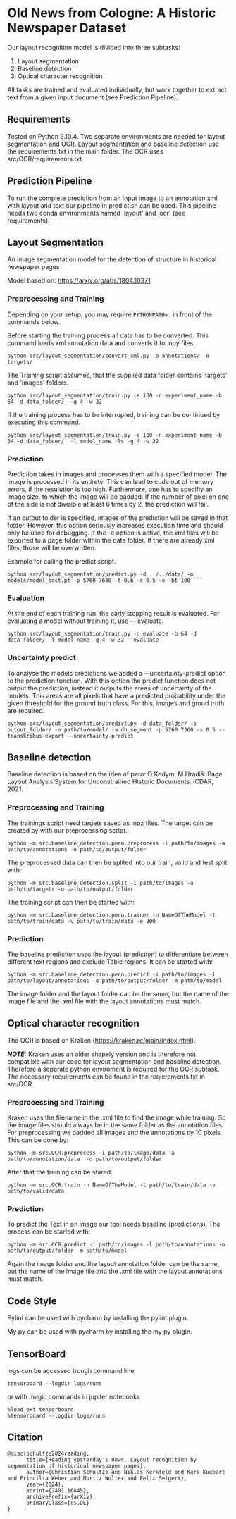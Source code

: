 # Old News from Cologne: A Historic Newspaper Dataset

Our layout recognition model is divided into three subtasks:
1. Layout segmentation
2. Baseline detection
3. Optical character recognition

All tasks are trained and evaluated individually, but work together to extract text from a given input document (see Prediction Pipeline).

## Requirements
Tested on Python 3.10.4.
Two separate environments are needed for layout segmentation and OCR. Layout segmentation and baseline detection use the requirements.txt in the main folder. The OCR uses src/OCR/requirements.txt.

## Prediction Pipeline
To run the complete prediction from an input image to an annotation xml with layout and text our pipeline in predict.sh can be used.
This pipeline needs two conda environments named 'layout' and 'ocr' (see requirements). 


## Layout Segmentation

An image segmentation model for the detection of structure in historical newspaper pages

Model based on: https://arxiv.org/abs/1804.10371

### Preprocessing and Training
Depending on your setup, you may require `PYTHONPATH=.` in front of the commands below.

Before starting the training process all data has to be converted.
This command loads xml annotation data and converts it to .npy files.
````
python src/layout_segmentation/convert_xml.py -a annotations/ -o targets/
````

The Training script assumes, that the supplied data folder contains 'targets' and 'images' folders.
````
python src/layout_segmentation/train.py -e 100 -n experiment_name -b 64 -d data_folder/  -g 4 -w 32
````

If the training process has to be interrupted, training can be continued by executing this command.
````
python src/layout_segmentation/train.py -e 100 -n experiment_name -b 64 -d data_folder/  -l model_name -ls -g 4 -w 32
````

### Prediction

Prediction takes in images and processes them with a specified model. The image is processed in its entirety. 
This can lead to cuda out of memory errors, if the resulution is too high.
Furthermore, one has to specifiy an image size, to which the image will be padded. 
If the number of pixel on one of the side is not divisible at least 6 times by 2, the prediction will fail.

If an output folder is specified, images of the prediction will be saved in that folder. However, this option seriously
increases execution time and should only be used for debugging. If the -e option is active, the xml files will be 
exported to a page folder within the data folder. If there are already xml files, those will be overwritten.

Example for calling the predict script.
````
python src/layout_segmentation/predict.py -d ../../data/ -m models/model_best.pt -p 5760 7680 -t 0.6 -s 0.5 -e -bt 100````
````

### Evaluation

At the end of each training run, the early stopping result is evaluated. 
For evaluating a model without training it, use -- evaluate.

````
python src/layout_segmentation/train.py -n evaluate -b 64 -d data_folder/ -l model_name -g 4 -w 32 --evaluate
````

### Uncertainty predict
To analyse the models predictions we added a --uncertainty-predict option to the prediction function. With this option the predict
function does not output the prediction, instead it outputs the areas of uncertainty of the models. This areas are all 
pixels that have a predicted probability under the given threshold for the ground truth class. 
For this, images and groud truth are required.
````
python src/layout_segmentation/predict.py -d data_folder/ -o output_folder/ -m path/to/model/ -a dh_segment -p 5760 7360 -s 0.5 --transkribus-export --uncertainty-predict
````

## Baseline detection

Baseline detection is based on the idea of pero: 
O Kodym, M Hradiš: Page Layout Analysis System for Unconstrained Historic Documents. ICDAR, 2021.

### Preprocessing and Training
The trainings script need targets saved as .npz files. The target can be created by with our preprocessing script.
````
python -m src.baseline_detection.pero.preprocess -i path/to/images -a path/to/annotations -o path/to/output/folder
````
The preprocessed data can then be splited into our train, valid and test split with:
````
python -m src.baseline_detection.split -i path/to/images -a path/to/targets -o path/to/output/folder
````
The training script can then be started with:
````
python -m src.baseline_detection.pero.trainer -n NameOfTheModel -t path/to/train/data -v path/to/train/data -e 200
````

### Prediction
The baseline prediction uses the layout (prediction) to differentiate between different text regions and exclude Table regions.
It can be started with:
````
python -m src.baseline_detection.pero.predict -i path/to/images -l path/to/layout/annotations -o path/to/output/folder -m path/to/model
````
The image folder and the layout folder can be the same, but the name of the image file and the .xml file with the layout annotations must match.

## Optical character recognition
The OCR is based on Kraken (https://kraken.re/main/index.html).

**_NOTE:_**  Kraken uses an older shapely version and is therefore not compatible with our code for layout segmentation and baseline detection. Therefore a separate python enviroment is required for the OCR subtask. The necessary requirements can be found in the reqierements.txt in src/OCR

### Preprocessing and Training
Kraken uses the filename in the .xml file to find the image while training. So the image files should always be in the same folder as the annotation files.
For preprocessing we padded all images and the annotations by 10 pixels. This can be done by:
````
python -m src.OCR.preprocess -i path/to/image/data -a path/to/annotation/data  -o path/to/output/folder
````

After that the training can be stared:
````
python -m src.OCR.train -n NameOfTheModel -t path/to/train/data -v path/to/valid/data
````

### Prediction
To predict the Text in an image our tool needs baseline (predictions). The process can be started with:
````
python -m src.OCR.predict -i path/to/images -l path/to/annotations -o path/to/output/folder -m path/to/model
````
Again the image folder and the layout annotation folder can be the same, but the name of the image file and the .xml file with the layout annotations must match.


## Code Style
Pylint can be used with pycharm by installing the pylint plugin.

My py can be used with pycharm by installing the my py plugin.

## TensorBoard
logs can be accessed trough command line
````shell
tensorboard --logdir logs/runs
````

or with magic commands in jupiter notebooks
````
%load_ext tensorboard
%tensorboard --logdir logs/runs
````

## Citation
````
@misc{schultze2024reading,
      title={Reading yesterday's news. Layout recognition by segmentation of historical newspaper pages}, 
      author={Christian Schultze and Niklas Kerkfeld and Kara Kuebart and Princilia Weber and Moritz Wolter and Felix Selgert},
      year={2024},
      eprint={2401.16845},
      archivePrefix={arXiv},
      primaryClass={cs.DL}
}
````

